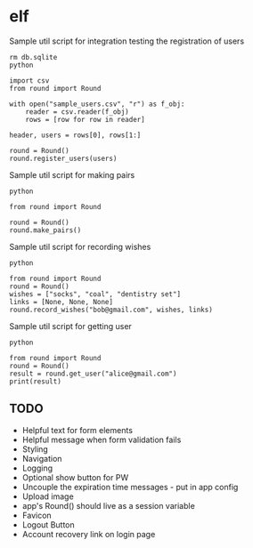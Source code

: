 # elf

Sample util script for integration testing the registration of users
```
rm db.sqlite
python

import csv
from round import Round

with open("sample_users.csv", "r") as f_obj:
    reader = csv.reader(f_obj)
    rows = [row for row in reader]
    
header, users = rows[0], rows[1:]

round = Round()
round.register_users(users)
```

Sample util script for making pairs
```
python

from round import Round

round = Round()
round.make_pairs()
```

Sample util script for recording wishes
```
python

from round import Round
round = Round()
wishes = ["socks", "coal", "dentistry set"]
links = [None, None, None]
round.record_wishes("bob@gmail.com", wishes, links)
```

Sample util script for getting user
```
python 

from round import Round
round = Round()
result = round.get_user("alice@gmail.com")
print(result)
```

## TODO
- Helpful text for form elements
- Helpful message when form validation fails
- Styling
- Navigation
- Logging
- Optional show button for PW
- Uncouple the expiration time messages - put in app config
- Upload image
- app's Round() should live as a session variable
- Favicon
- Logout Button
- Account recovery link on login page